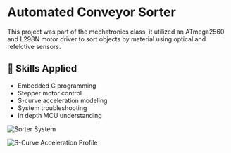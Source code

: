 # Automated Conveyor Sorter

This project was part of the mechatronics class, it utilized an ATmega2560 and L298N motor driver to sort objects by material using optical and refelctive sensors.

## 🚀 Skills Applied
- Embedded C programming
- Stepper motor control
- S-curve acceleration modeling
- System troubleshooting
- In depth MCU understanding

![Sorter System](../images/sorter.jpg)

![S-Curve Acceleration Profile](stepper_acceleration.m)
